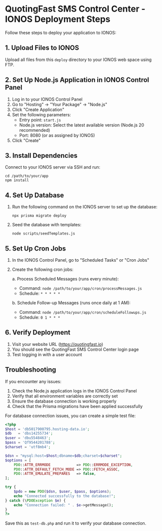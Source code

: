 # QuotingFast SMS Control Center - IONOS Deployment Steps

Follow these steps to deploy your application to IONOS:

## 1. Upload Files to IONOS

Upload all files from this `deploy` directory to your IONOS web space using FTP.

## 2. Set Up Node.js Application in IONOS Control Panel

1. Log in to your IONOS Control Panel
2. Go to "Hosting" → "Your Package" → "Node.js"
3. Click "Create Application"
4. Set the following parameters:
   - Entry point: `start.js`
   - Node.js version: Select the latest available version (Node.js 20 recommended)
   - Port: 8080 (or as assigned by IONOS)
5. Click "Create"

## 3. Install Dependencies

Connect to your IONOS server via SSH and run:

```
cd /path/to/your/app
npm install
```

## 4. Set Up Database

1. Run the following command on the IONOS server to set up the database:
   ```
   npx prisma migrate deploy
   ```

2. Seed the database with templates:
   ```
   node scripts/seedTemplates.js
   ```

## 5. Set Up Cron Jobs

1. In the IONOS Control Panel, go to "Scheduled Tasks" or "Cron Jobs"
2. Create the following cron jobs:

   a. Process Scheduled Messages (runs every minute):
      - Command: `node /path/to/your/app/cron/processMessages.js`
      - Schedule: `* * * * *`

   b. Schedule Follow-up Messages (runs once daily at 1 AM):
      - Command: `node /path/to/your/app/cron/scheduleFollowups.js`
      - Schedule: `0 1 * * *`

## 6. Verify Deployment

1. Visit your website URL (https://quotingfast.io)
2. You should see the QuotingFast SMS Control Center login page
3. Test logging in with a user account

## Troubleshooting

If you encounter any issues:

1. Check the Node.js application logs in the IONOS Control Panel
2. Verify that all environment variables are correctly set
3. Ensure the database connection is working properly
4. Check that the Prisma migrations have been applied successfully

For database connection issues, you can create a simple test file:

```php
<?php
$host = 'db5017900795.hosting-data.io';
$db   = 'dbs14255734';
$user = 'dbu5548463';
$pass = 'Qf9544201788';
$charset = 'utf8mb4';

$dsn = "mysql:host=$host;dbname=$db;charset=$charset";
$options = [
    PDO::ATTR_ERRMODE            => PDO::ERRMODE_EXCEPTION,
    PDO::ATTR_DEFAULT_FETCH_MODE => PDO::FETCH_ASSOC,
    PDO::ATTR_EMULATE_PREPARES   => false,
];

try {
    $pdo = new PDO($dsn, $user, $pass, $options);
    echo "Connected successfully to the database!";
} catch (\PDOException $e) {
    echo "Connection failed: " . $e->getMessage();
}
?>
```

Save this as `test-db.php` and run it to verify your database connection.
